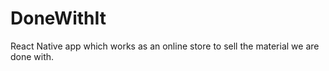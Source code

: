 # DoneWithIt
React Native app which works as an online store to sell the material we are done with.
